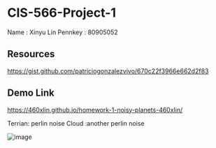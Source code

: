 # CIS-566-Project-1
Name : Xinyu Lin
Pennkey : 80905052
## Resources
https://gist.github.com/patriciogonzalezvivo/670c22f3966e662d2f83
## Demo Link
https://460xlin.github.io/homework-1-noisy-planets-460xlin/

Terrian: perlin noise
Cloud :another perlin noise

![image](http://github.com/460xlin/homework-1-noisy-planets-460xlin/raw/master/WechatIMG132.jpeg)
